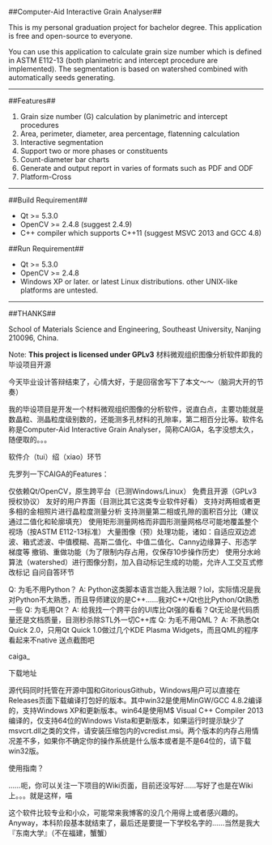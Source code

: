 ##Computer-Aid Interactive Grain Analyser##

This is my personal graduation project for bachelor degree. This application is free and open-source to everyone. 

You can use this application to calculate grain size number which is defined in ASTM E112-13 (both planimetric and intercept procedure are implemented). The segmentation is based on watershed combined with automatically seeds generating.

--------

##Features##

1. Grain size number (G) calculation by planimetric and intercept procedures
1. Area, perimeter, diameter, area percentage, flatenning calculation
1. Interactive segmentation
1. Support two or more phases or constituents
1. Count-diameter bar charts
1. Generate and output report in varies of formats such as PDF and ODF
1. Platform-Cross

----------

##Build Requirement##

- Qt >= 5.3.0
- OpenCV >= 2.4.8 (suggest 2.4.9)
- C++ compiler which supports C++11 (suggest MSVC 2013 and GCC 4.8)

##Run Requirement##

- Qt >= 5.3.0
- OpenCV >= 2.4.8
- Windows XP or later. or latest Linux distributions. other UNIX-like platforms are untested.

-----

##THANKS##

School of Materials Science and Engineering, Southeast University, Nanjing 210096, China.


Note: **This project is licensed under GPLv3**
材料微观组织图像分析软件即我的毕设项目开源

今天毕业设计答辩结束了，心情大好，于是回宿舍写下了本文～～（脑洞大开的节奏）

我的毕设项目是开发一个材料微观组织图像的分析软件，说直白点，主要功能就是数晶粒、测晶粒度级别数的，还能测多孔材料的孔隙率，第二相百分比等。软件名称是Computer-Aid Interactive Grain Analyser，简称CAIGA，名字没想太久，随便取的。。。


软件介（tui）绍（xiao）环节

先罗列一下CAIGA的Features：

仅依赖Qt/OpenCV，原生跨平台（已测Windows/Linux）
免费且开源（GPLv3授权协议）
友好的用户界面（目测比其它这类专业软件好看）
支持对两相或者更多相的金相照片进行晶粒度测量分析
支持测量第二相或孔隙的面积百分比（建议通过二值化和轮廓填充）
使用矩形测量网格而非圆形测量网格尽可能地覆盖整个视场（按ASTM E112-13标准）
大量图像（预）处理功能，诸如：自适应双边滤波、箱式滤波、中值模糊、高斯二值化、中值二值化、Canny边缘算子、形态学梯度等
撤销、重做功能（为了限制内存占用，仅保存10步操作历史）
使用分水岭算法（watershed）进行图像分割，加入自动标记生成的功能，允许人工交互式修改标记
自问自答环节

Q: 为毛不用Python？
A: Python这类脚本语言岂能入我法眼？lol，实际情况是我对Python不太熟悉，而且导师建议的是C++……我对C++/Qt也比Python/Qt熟悉一些
Q: 为毛用Qt？
A: 给我找一个跨平台的UI库比Qt强的看看？Qt无论是代码质量还是文档质量，目测秒杀除STL外一切C++库
Q: 为毛不用QML？
A: 不熟悉Qt Quick 2.0，只用Qt Quick 1.0做过几个KDE Plasma Widgets，而且QML的程序看起来不native
送点截图吧

caiga_

下载地址

源代码同时托管在开源中国和GitoriousGithub，Windows用户可以直接在Releases页面下载编译打包好的版本。其中win32是使用MinGW/GCC 4.8.2编译的，支持Windows XP和更新版本。win64是使用M$ Visual C++ Compiler 2013编译的，仅支持64位的Windows Vista和更新版本，如果运行时提示缺少了msvcrt.dll之类的文件，请安装压缩包内的vcredist.msi。两个版本的内存占用情况差不多，如果你不确定你的操作系统是什么版本或者是不是64位的，请下载win32版。

使用指南？

……呃，你可以关注一下项目的Wiki页面，目前还没写好……写好了也是在Wiki上。。。就是这样，喵

 

这个软件比较专业和小众，可能常来我博客的没几个用得上或者感兴趣的。Anyway，本科阶段基本就结束了，最后还是要提一下学校名字的……当然是我大『东南大学』（不在福建，蟹蟹）
